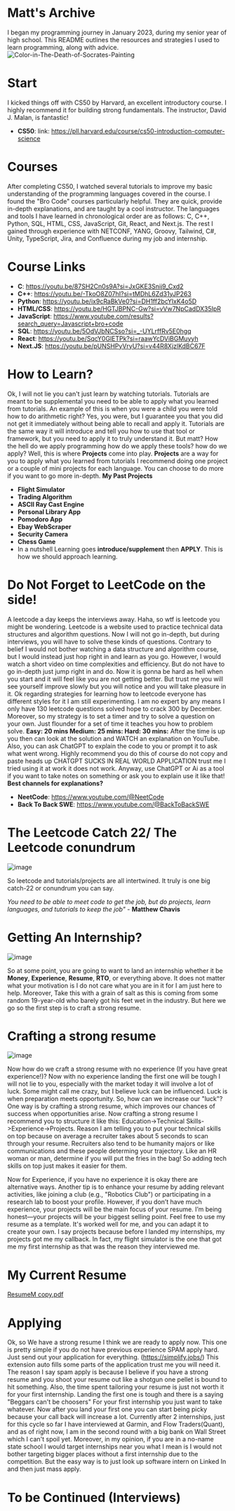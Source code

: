 # Matt's Archive
I began my programming journey in January 2023, during my senior year of high school. This README outlines the resources and strategies I used to learn programming, along with advice.
![Color-in-The-Death-of-Socrates-Painting](https://github.com/user-attachments/assets/9bb58218-0048-4b0d-99a1-bb9737f5d2fa)

# Start
I kicked things off with CS50 by Harvard, an excellent introductory course. I highly recommend it for building strong fundamentals. The instructor, David J. Malan, is fantastic!
- **CS50**: link: https://pll.harvard.edu/course/cs50-introduction-computer-science

# Courses
After completing CS50, I watched several tutorials to improve my basic understanding of the programming languages covered in the course.
I found the "Bro Code" courses particularly helpful. They are quick, provide in-depth explanations, and are taught by a cool instructor. 
The languages and tools I have learned in chronological order are as follows:
C, C++, Python, SQL, HTML, CSS, JavaScript, Git, React, and Next.js. 
The rest I gained through experience with NETCONF, YANG, Groovy, Tailwind, C#, Unity, TypeScript, Jira, and Confluence during my job and internship. 
# Course Links
- **C**: https://youtu.be/87SH2Cn0s9A?si=JxGKE3Snij9_Cxd2
- **C++**: https://youtu.be/-TkoO8Z07hI?si=tMDhL6Zd31yJP263
- **Python**: https://youtu.be/ix9cRaBkVe0?si=DH1ff2bcYlxK4o5D
- **HTML/CSS**: https://youtu.be/HGTJBPNC-Gw?si=vVw7NpCadDX35IpR
- **JavaScript**: https://www.youtube.com/results?search_query=Javascript+bro+code
- **SQL**: https://youtu.be/5OdVJbNCSso?si=_-UYLrffRv5E0hgq
- **React**: https://youtu.be/SqcY0GlETPk?si=raawYcDViBGMuyyh
- **Next.JS**: https://youtu.be/pUNSHPyVryU?si=v44R8XjzlKdBC67F

# How to Learn?
  Ok, I will not lie you can't just learn by watching tutorials. Tutorials are meant to be supplemental you need to be able to apply what you learned from tutorials. An example of this is when you were a child you were told how to do arithmetic right? Yes, you were, but I guarantee you that you did not get it immediately without being able to recall and apply it. Tutorials are the same way it will introduce and tell you how to use that tool or framework, but you need to apply it to truly understand it. But matt? How the hell do we apply programming how do we apply these tools? how do we apply? Well, this is where **Projects** come into play. **Projects** are a way for you to apply what you learned from tutorials I recommend doing one project or a couple of mini projects for each language. You can choose to do more if you want to go more in-depth.
  **My Past Projects**
  - **Flight Simulator**
  - **Trading Algorithm**
  - **ASCII Ray Cast Engine**
  - **Personal Library App**
  - **Pomodoro App**
  - **Ebay WebScraper**
  - **Security Camera**
  - **Chess Game**
- In a nutshell
  Learning goes **introduce/supplement** then **APPLY**. This is how we should approach learning. 
  
# Do Not Forget to LeetCode on the side!
  A leetcode a day keeps the interviews away. Haha, so wtf is leetcode you might be wondering. Leetcode is a website used to practice technical data structures and algorithm questions. Now I will not go in-depth, but during interviews, you will have to solve these kinds of questions. Contrary to belief I would not bother watching a data structure and algorithm course, but I would instead just hop right in and learn as you go. However, I would watch a short video on time complexities and efficiency. But do not have to go in-depth just jump right in and do. Now it is gonna be hard as hell when you start and it will feel like you are not getting better. But trust me you will see yourself improve slowly but you will notice and you will take pleasure in it. Ok regarding strategies for learning how to leetcode everyone has different styles for it I am still experimenting. I am no expert by any means I only have 130 leetcode questions solved hope to crack 300 by December. Moreover, so my strategy is to set a timer and try to solve a question on your own. Just flounder for a set of time it teaches you how to problem solve. 
**Easy: 20 mins
Medium: 25 mins:
Hard: 30 mins:**
After the time is up you then can look at the solution and WATCH an explanation on YouTube. Also, you can ask ChatGPT to explain the code to you or prompt it to ask what went wrong. Highly recommend you do this of course do not copy and paste heads up CHATGPT SUCKS IN REAL WORLD APPLICATION trust me I tried using it at work it does not work. Anyway, use ChatGPT or Ai as a tool if you want to take notes on something or ask you to explain use it like that!
**Best channels for explanations?**
- **NeetCode**: https://www.youtube.com/@NeetCode
- **Back To Back SWE**: https://www.youtube.com/@BackToBackSWE

# The Leetcode Catch 22/ The Leetcode conundrum
![image](https://github.com/user-attachments/assets/d021f27a-61ea-4b7c-9694-8f5d50a15f7a)

So leetcode and tutorials/projects are all intertwined. It truly is one big catch-22 or conundrum you can say.

_You need to be able to meet code to get the job, but do projects, learn languages, and tutorials to keep the job"_ -    **Matthew Chavis**

# Getting An Internship?
![image](https://github.com/user-attachments/assets/1c0e1f22-dc21-4202-bcb8-b1aaa4f2dfbb)

So at some point, you are going to want to land an internship whether it be **Money**, **Experience**, **Resume**, **RTO**, or everything above. It does not matter what your motivation is I do not care what you are in it for I am just here to help. Moreover, Take this with a grain of salt as this is coming from some random 19-year-old who barely got his feet wet in the industry. But here we go so the first step is to craft a strong resume. 
# Crafting a strong resume
![image](https://github.com/user-attachments/assets/c6047b59-7586-401d-b277-530f37b4180b)

Now how do we craft a strong resume with no experience (If you have great experience!)? Now with no experience landing the first one will be tough I will not lie to you, especially with the market today it will involve a lot of luck. Some might call me crazy, but I believe luck can be influenced. Luck is when preparation meets opportunity. So, how can we increase our "luck"? One way is by crafting a strong resume, which improves our chances of success when opportunities arise. Now crafting a strong resume I recommend you to structure it like this: Education->Technical Skills->Experience->Projects. Reason I am telling you to put your technical skills on top because on average a recruiter takes about 5 seconds to scan through your resume. Recruiters also tend to be humanity majors or like communications and these people determing your trajectory. Like an HR woman or man, determine if you will put the fries in the bag! So adding tech skills on top just makes it easier for them.

 Now for Experience, if you have no experience it is okay there are alternative ways. Another tip is to enhance your resume by adding relevant activities, like joining a club (e.g., "Robotics Club") or participating in a research lab to boost your profile. However, if you don’t have much experience, your projects will be the main focus of your resume. I’m being honest—your projects will be your biggest selling point. Feel free to use my resume as a template. It's worked well for me, and you can adapt it to create your own. I say projects because before I landed my internships, my projects got me my callback. In fact, my flight simulator is the one that got me my first internship as that was the reason they interviewed me.

# My Current Resume
[ResumeM copy.pdf](https://github.com/user-attachments/files/18934433/ResumeM.copy.pdf)



# Applying
Ok, so We have a strong resume I think we are ready to apply now. This one is pretty simple if you do not have previous experience SPAM apply hard. Just send out your application for everything. (https://simplify.jobs/) This extension auto fills some parts of the application trust me you will need it. The reason I say spam apply is because I believe if you have a strong resume and you shoot your resume out like a shotgun one pellet is bound to hit something. Also, the time spent tailoring your resume is just not worth it for your first internship. Landing the first one is tough and there is a saying "Beggars can't be choosers" For your first internship you just want to take whatever. Now after you land your first one you can start being picky because your call back will increase a lot. Currently after 2 internships, just for this cycle so far I have interviewed at Garmin, and Flow Traders(Quant), and as of right now, I am in the second round with a big bank on Wall Street which I can't spoil yet. Moreover, in my opinion, if you are in a no-name state school I would target internships near you what I mean is I would not bother targeting bigger places without a first internship due to the competition. But the easy way is to just look up software intern on Linked In and then just mass apply.

# To be Continued (Interviews)






